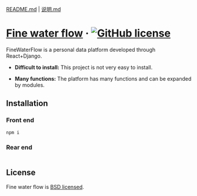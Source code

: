 [README.md](./README.md) | [说明.md](./说明.md) 

# [Fine water flow](https://101.200.52.246:444/) &middot; [![GitHub license](https://img.shields.io/badge/license-BSD-blue.svg)](https://github.com/facebook/react/blob/master/LICENSE)

FineWaterFlow is a personal data platform developed through React+Django.

* **Difficult to install:** This project is not very easy to install.

* **Many functions:** The platform has many functions and can be expanded by modules.

## Installation

### Front end

```bash
npm i
```

### Rear end

```bash

```

## License

Fine water flow is [BSD licensed](./LICENSE).
